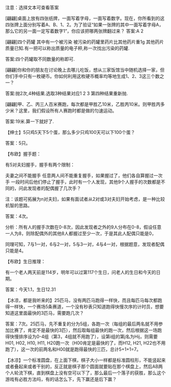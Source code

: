 注意：选择文本可查看答案

[翩翩]桌面上放有四张纸牌，一面写着字母，一面写着数字。现在，你所看到的这四张牌上面分别写着A、B、1、2。为了验证“如果一张牌的其中一面写着字母A，那么它的另一面一定写着数字1”，你应该把哪两张牌翻过来？
答案:A 2

 

[翩翩]四个药罐 其中有一个被污染 被污染的药罐里药片比其他药片重1g 其他药片质量已知.有一把可以称出质量的电子秤,称一次找出污染的药罐.

答案:四个药罐取不同数量的称即可.

 

[翩翩]你和你的朋友在讨论晚上去哪儿吃饭，想从三家饭馆当中随机选择一家，但你们手中只有一枚硬币。你如何利用这枚硬币概率均等地生成1、2、3这三个数之一？

答案:抛2次,4种结果.选取3种结果对应1 2 3 第四种结果重新抛.

 

[翩翩]甲、乙、丙三人百米赛跑，每次都是甲胜乙10米，乙胜丙10米。则甲胜丙多少米？这里，我们假设所有人赛跑时都是做的匀速运动。 

答案:19米.算一下就好了.

 

【绅士】5只鸡5天下5个蛋，那么多少只鸡100天可以下100个蛋？

答案：5只。



【布欧】握手题： 

有5对夫妇握手，握手有两个限制： 

夫妻之间不能握手
任意两人间不能重复握手，如果握过了，他们各自算握过一次手 
一段时间后他们停止了握手，此时有一个人发现，其他9个人握手的次数都是不同的，问此发现者的配偶握了几次手？ 

注：该题可拓展为n对夫妇，如果有面试者从2对或3对夫妇开始考虑，是一种比较机智的思路。 

答案：4次。 

分析：所有人的握手次数在0-8次，因此发现者之外的9人分布在0-8，假设任意一人为8，则除配偶外的其他8人都握过至少一次，于是其此人配偶只能是0， 

同理可知，7与1一对，6与2一对，5与3一对，4与4一对，根据题意，发现者配偶只能是4。





【布欧】生日推理：

有一个老人两天前是114岁，明年可以过第117个生日，问老人的生日和今天的日期。

答案：今天1.1，生日12.31



【冰凉，都是我听来的】25匹马，没有两匹马跑得一样快，而且每匹马每次都跑得一样快，一个赛场5条赛道，一个没有秒表只知道跑得快慢次序的计时员，想要知道这里面最快的3匹马，需要跑几次？

答案：7次。25匹马，先不重复的分为5组，各跑一次（每组的最后两名就不用参加比赛了，肯定不是最快的3匹），然后取每组最快的跑一次，然后根据这一场跑得快慢排序设为0-4组（第3，4组就不用跑了），设第i组的第j名为Hij，则需要H01, H02, H10, H11, H20跑一次（H00肯定是最快的了，而H12, H21, H22也不用跑了），这一次的前两名和H00就是跑得最快的三匹，总计5+1+1=7。



【冰凉】一个标准圆盘，在上面下棋，棋子大小一样都是标准圆柱形，不能竖起来或者叠起来或者干别的，反正就是棋子那个圆面就要贴在那个棋盘上，然后AB两个人轮流下棋，直到棋盘上没有空可以下了，那么最后一个落子的获胜，那么这个游戏有必胜方法吗，有的话怎么下，先下赢还是后下赢？
